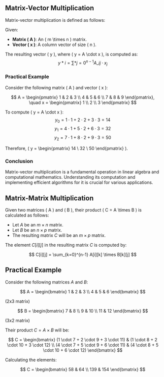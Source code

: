 ## Matrix-Vector Multiplication

Matrix-vector multiplication is defined as follows:

Given:

- **Matrix \( A \)**: An \( m \times n \) matrix.
- **Vector \( x \)**: A column vector of size \( n \).

The resulting vector \( y \), where \( y = A \cdot x \), is computed as:
$$ y*i = \sum*{j=0}^{n-1} A\_{ij} \cdot x_j $$

### Practical Example

Consider the following matrix \( A \) and vector \( x \):

$$
A = \begin{pmatrix}
1 & 2 & 3 \\
4 & 5 & 6 \\
7 & 8 & 9
\end{pmatrix}, \quad x = \begin{pmatrix}
1 \\
2 \\
3
\end{pmatrix}
$$

To compute \( y = A \cdot x \):
$$ y_0 = 1 \cdot 1 + 2 \cdot 2 + 3 \cdot 3 = 14 $$
$$ y_1 = 4 \cdot 1 + 5 \cdot 2 + 6 \cdot 3 = 32 $$
$$ y_2 = 7 \cdot 1 + 8 \cdot 2 + 9 \cdot 3 = 50 $$

Therefore, \( y = \begin{pmatrix} 14 \\ 32 \\ 50 \end{pmatrix} \).

### Conclusion

Matrix-vector multiplication is a fundamental operation in linear algebra and computational mathematics. Understanding its computation and implementing efficient algorithms for it is crucial for various applications.

## Matrix-Matrix Multiplication

Given two matrices \( A \) and \( B \), their product \( C = A \times B \) is calculated as follows:

- Let $A$ be an $m \times n$ matrix.
- Let $B$ be an $n \times p$ matrix.
- The resulting matrix $C$ will be an $m \times p$ matrix.

The element $C[i][j]$ in the resulting matrix $C$ is computed by:

$$
C[i][j] = \sum_{k=0}^{n-1} A[i][k] \times B[k][j]
$$

## Practical Example

Consider the following matrices $A$ and $B$:

$$
A = \begin{bmatrix} 1 & 2 & 3 \\ 4 & 5 & 6 \end{bmatrix}
$$

(2x3 matrix)

$$
B = \begin{bmatrix} 7 & 8 \\ 9 & 10 \\ 11 & 12 \end{bmatrix}
$$

(3x2 matrix)

Their product $C = A \times B$ will be:

$$
C = \begin{bmatrix} (1 \cdot 7 + 2 \cdot 9 + 3 \cdot 11) & (1 \cdot 8 + 2 \cdot 10 + 3 \cdot 12) \\ (4 \cdot 7 + 5 \cdot 9 + 6 \cdot 11) & (4 \cdot 8 + 5 \cdot 10 + 6 \cdot 12) \end{bmatrix}
$$

Calculating the elements:

$$
C = \begin{bmatrix} 58 & 64 \\ 139 & 154 \end{bmatrix}
$$
